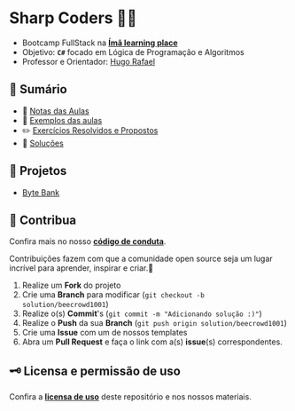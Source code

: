 # **Sharp Coders** 🧲🚀

* Bootcamp FullStack na [**Ímã learning place**](https://imalearningplace.com)
* Objetivo: **`C#`** focado em Lógica de Programação e Algoritmos
* Professor e Orientador: [Hugo Rafael](https://github.com/hgrafa)

## 🧭 Sumário

* 📝 [Notas das Aulas](/Notas/)
* 🌱 [Exemplos das aulas](/Exemplos/)
* ✏️ [Exercícios Resolvidos e Propostos](/Exercicios/)
* 🧩 [Soluções](Solu%C3%A7%C3%B5es/)

 ## 🚀 Projetos
* [Byte Bank](https://github.com/Hebert324/Sharp-Coders-bootcamp/tree/master/Projetos/ByteBank)

## 💙 Contribua

Confira mais no nosso [**código de conduta**](/CODE_OF_CONDUCT.md).

Contribuições fazem com que a comunidade open source seja um lugar incrível para aprender, inspirar e criar.💙

1. Realize um **Fork** do projeto
2. Crie uma **Branch** para modificar (`git checkout -b solution/beecrowd1001`)
3. Realize o(s) **Commit**'s (`git commit -m "Adicionando solução :)"`)
4. Realize o **Push** da sua **Branch** (`git push origin solution/beecrowd1001`)
5. Crie uma **Issue** com um de nossos templates
6. Abra um **Pull Request** e faça o link com a(s) **issue**(s) correspondentes.

## 🗝️ Licensa e permissão de uso

Confira a [**licensa de uso**](LICENSE) deste repositório e nos nossos materiais.
